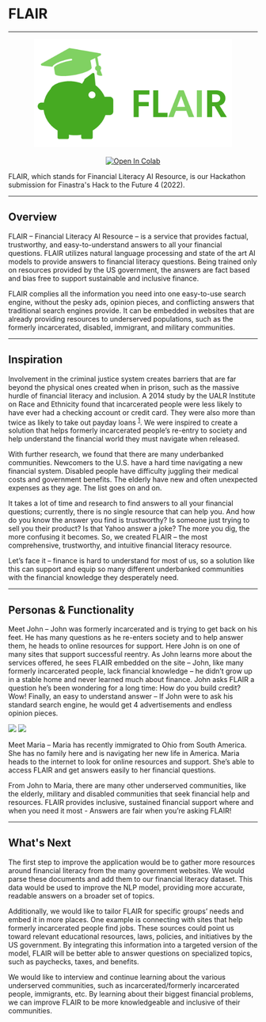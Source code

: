 # FLAIR

---
<p align="center">
  <img src="src/pighat.png" alt="FLAIR Logo" width="400" >
  <br></br>
  <a href="https://colab.research.google.com/github/hannahawalsh/FLAIR/blob/main/Long_Form_QA_FLAIR.ipynb" target="_parent"><img src="https://colab.research.google.com/assets/colab-badge.svg" alt="Open In Colab"/></a>
</p>

FLAIR, which stands for Financial Literacy AI Resource, is our Hackathon submission for Finastra's Hack to the Future 4 (2022).  

---

## Overview
FLAIR – Financial Literacy AI Resource – is a service that provides factual, trustworthy, and easy-to-understand answers to all your financial questions. FLAIR utilizes natural language processing and state of the art AI models to provide answers to financial literacy questions. Being trained only on resources provided by the US government, the answers are fact based and bias free to support sustainable and inclusive finance. 

FLAIR complies all the information you need into one easy-to-use search engine, without the pesky ads, opinion pieces, and conflicting answers that traditional search engines provide. It can be embedded in websites that are already providing resources to underserved populations, such as the formerly incarcerated, disabled, immigrant, and military communities.

---

## Inspiration
Involvement in the criminal justice system creates barriers that are far beyond the physical ones created when in prison, such as the massive hurdle of financial literacy and inclusion. A 2014 study by the UALR Institute on Race and Ethnicity found that incarcerated people were less likely to have ever had a checking account or credit card. They were also more than twice as likely to take out payday loans <sup>[1](https://ualr.edu/news/files/2014/06/FinalIREReport.pdf)</sup>. We were inspired to create a solution that helps formerly incarcerated people’s re-entry to society and help understand the financial world they must navigate when released. 

With further research, we found that there are many underbanked communities. Newcomers to the U.S. have a hard time navigating a new financial system. Disabled people have difficulty juggling their medical costs and government benefits. The elderly have new and often unexpected expenses as they age. The list goes on and on.

It takes a lot of time and research to find answers to all your financial questions; currently, there is no single resource that can help you. And how do you know the answer you find is trustworthy? Is someone just trying to sell you their product? Is that Yahoo answer a joke? The more you dig, the more confusing it becomes. So, we created FLAIR – the most comprehensive, trustworthy, and intuitive financial literacy resource. 

Let’s face it – finance is hard to understand for most of us, so a solution like this can support and equip so many different underbanked communities with the financial knowledge they desperately need. 

---

## Personas & Functionality
Meet John – John was formerly incarcerated and is trying to get back on his feet. He has many questions as he re-enters society and to help answer them, he heads to online resources for support. Here John is on one of many sites that support successful reentry. As John learns more about the services offered, he sees FLAIR embedded on the site – John, like many formerly incarcerated people, lack financial knowledge – he didn’t grow up in a stable home and never learned much about finance. John asks FLAIR a question he’s been wondering for a long time: How do you build credit? Wow! Finally, an easy to understand answer – If John were to ask his standard search engine, he would get 4 advertisements and endless opinion pieces. 

![](src/wireframe1.png) ![](src/wireframe2.png)

Meet Maria – Maria has recently immigrated to Ohio from South America. She has no family here and is navigating her new life in America. Maria heads to the internet to look for online resources and support. She’s able to access FLAIR and get answers easily to her financial questions.

From John to Maria, there are many other underserved communities, like the elderly, military and disabled communities that seek financial help and resources. FLAIR provides inclusive, sustained financial support where and when you need it most - Answers are fair when you’re asking FLAIR!

---

## What's Next
The first step to improve the application would be to gather more resources around financial literacy from the many government websites. We would parse these documents and add them to our financial literacy dataset. This data would be used to improve the NLP model, providing more accurate, readable answers on a broader set of topics. 

Additionally, we would like to tailor FLAIR for specific groups’ needs and embed it in more places. One example is connecting with sites that help formerly incarcerated people find jobs. These sources could point us toward relevant educational resources, laws, policies, and initiatives by the US government. By integrating this information into a targeted version of the model, FLAIR will be better able to answer questions on specialized topics, such as paychecks, taxes, and benefits. 

We would like to interview and continue learning about the various underserved communities, such as incarcerated/formerly incarcerated people, immigrants, etc. By learning about their biggest financial problems, we can improve FLAIR to be more knowledgeable and inclusive of their communities.
